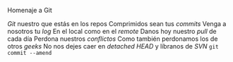 Homenaje a Git 

*Git* nuestro que estás en los repos
Comprimidos sean tus *commits*
Venga a nosotros tu *log*
En el local como en el *remote*
Danos hoy nuestro *pull* de cada día
Perdona nuestros *conflictos*
Como también perdonamos los de otros *geeks*
No nos dejes caer en *detached HEAD*
y líbranos de *SVN*
`git commit --amend`



